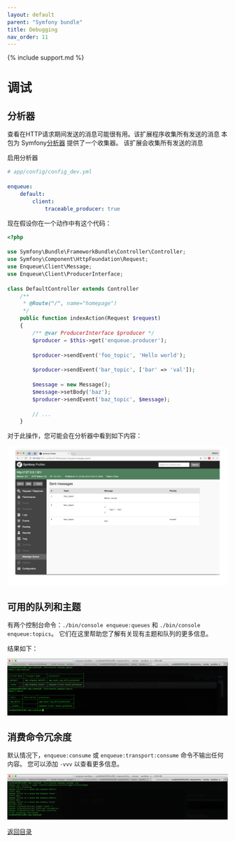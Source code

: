 ```yaml
---
layout: default
parent: "Symfony bundle"
title: Debugging
nav_order: 11
---
```

{% include support.md %}

# 调试

## 分析器

查看在HTTP请求期间发送的消息可能很有用。该扩展程序收集所有发送的消息
本包为 Symfony[分析器](http://symfony.com/doc/current/profiler.html) 提供了一个收集器。
该扩展会收集所有发送的消息

启用分析器

```yaml
# app/config/config_dev.yml

enqueue:
    default:
        client:
            traceable_producer: true
```

现在假设你在一个动作中有这个代码：

```php
<?php

use Symfony\Bundle\FrameworkBundle\Controller\Controller;
use Symfony\Component\HttpFoundation\Request;
use Enqueue\Client\Message;
use Enqueue\Client\ProducerInterface;

class DefaultController extends Controller
    /**
     * @Route("/", name="homepage")
     */
    public function indexAction(Request $request)
    {
        /** @var ProducerInterface $producer */
        $producer = $this->get('enqueue.producer');

        $producer->sendEvent('foo_topic', 'Hello world');

        $producer->sendEvent('bar_topic', ['bar' => 'val']);

        $message = new Message();
        $message->setBody('baz');
        $producer->sendEvent('baz_topic', $message);

        // ...
    }

```

对于此操作，您可能会在分析器中看到如下内容：

![Symfony分析器](../images/symfony_profiler.png)

## 可用的队列和主题

有两个控制台命令：`./bin/console enqueue:queues` 和 `./bin/console enqueue:topics`。
它们在这里帮助您了解有关现有主题和队列的更多信息。

结果如下：

![Cli调试命令](../images/cli_debug_commands.png)

## 消费命令冗余度

默认情况下，`enqueue:consume` 或 `enqueue:transport:consume` 命令不输出任何内容。
您可以添加 `-vvv` 以查看更多信息。

![消费命令冗余度](../images/consume_command_verbosity.png)

[返回目录](index.md)